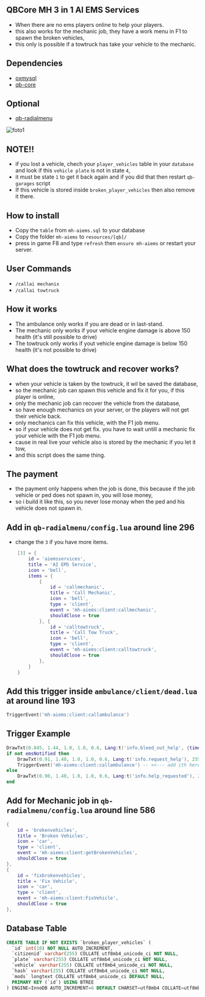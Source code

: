 ## QBCore MH 3 in 1 AI EMS Services
- When there are no ems players online to help your players.
- this also works for the mechanic job, they have a work menu in F1 to spawn the broken vehicles,
- this only is possible if a towtruck has take your vehicle to the mechanic. 


## Dependencies
- [oxmysql](https://github.com/overextended/oxmysql/releases/tag/v1.9.3)
- [qb-core](https://github.com/qbcore-framework/qb-core)


## Optional
- [qb-radialmenu](https://github.com/qbcore-framework/qb-radialmenu)


![foto1](https://naskho.org/images/ReadPlease.gif)

## NOTE!!
- if you lost a vehicle, chech your `player_vehicles` table in your `database` and look if this `vehicle plate` is not in state `4`, 
- it must be state `1` to get it back again and if you did that then restart `qb-garages` script
- If this vehicle is stored inside `broken_player_vehicles` then also remove it there.

## How to install
- Copy the `table` from `mh-aiems.sql` to your database
- Copy the folder `mh-aiems` to `resources/[qb]/`
- press in game F8 and type `refresh` then `ensure mh-aiems` or restart your server.


## User Commands
- `/callai mechanix`
- `/callai towtruck`



## How it works
- The ambulance only works if you are dead or in last-stand.
- The mechanic only works if your vehicle engine damage is above 150 health (it's still possible to drive)
- The towtruck only works if yout vehicle engine damage is below 150 health (it's not possible to drive)



## What does the towtruck and recover works?
- when your vehicle is taken by the towtruck, it wil be saved the database,
- so the mechanic job can spawn this vehicle and fix it for you, if this player is online,
- only the mechanic job can recover the vehicle from the database,
- so have enough mechanics on your server, or the players will not get their vehicle back.
- only mechanics can fix this vehicle, with the F1 job menu.
- so if your vehicle does not get fix. you have to wait untill a mechanic fix your vehicle with the F1 job menu.
- cause in real live your vehicle also is stored by the mechanic if you let it tow,
- and this script does the same thing.
 


## The payment
- the payment only happens when the job is done, this because if the job vehicle or ped does not spawn in, you will lose money,
- so i build it like this, so you never lose monay when the ped and his vehicle does not spawn in.



## Add in `qb-radialmenu/config.lua` around line 296
- change the `3` if you have more items.
```lua
    [3] = {
        id = 'aiemsservices',
        title = 'AI EMS Service',
        icon = 'bell',
        items = {
            {
                id = 'callmechanic',
                title = 'Call Mechanic',
                icon = 'bell',
                type = 'client',
                event = 'mh-aiems:client:callmechanic',
                shouldClose = true
            }, {
                id = 'calltowtruck',
                title = 'Call Tow Truck',
                icon = 'bell',
                type = 'client',
                event = 'mh-aiems:client:calltowtruck',
                shouldClose = true
            },
        }
    }
```

## Add this trigger inside `ambulance/client/dead.lua` at around line 193 
```lua
TriggerEvent('mh-aiems:client:callambulance')
```

## Trigger Example 
```lua
DrawTxt(0.845, 1.44, 1.0, 1.0, 0.6, Lang:t('info.bleed_out_help', {time = math.ceil(LaststandTime)}), 255, 255, 255, 255)
if not emsNotified then
    DrawTxt(0.91, 1.40, 1.0, 1.0, 0.6, Lang:t('info.request_help'), 255, 255, 255, 255)
    TriggerEvent('mh-aiems:client:callambulance') -- <<--- add ith here
else
    DrawTxt(0.90, 1.40, 1.0, 1.0, 0.6, Lang:t('info.help_requested'), 255, 255, 255, 255)
end
```


## Add for Mechanic job in `qb-radialmenu/config.lua` around line 586
```lua
{
    id = 'brokenvehicles',
    title = 'Broken Vehicles',
    icon = 'car',
    type = 'client',
    event = 'mh-aiems:client:getBrokenVehicles',
    shouldClose = true
},
{
    id = 'fixbrokenvehicles',
    title = 'Fix Vehicle',
    icon = 'car',
    type = 'client',
    event = 'mh-aiems:client:FixVehicle',
    shouldClose = true
},
```


## Database Table
```sql
CREATE TABLE IF NOT EXISTS `broken_player_vehicles` (
  `id` int(10) NOT NULL AUTO_INCREMENT,
  `citizenid` varchar(255) COLLATE utf8mb4_unicode_ci NOT NULL,
  `plate` varchar(255) COLLATE utf8mb4_unicode_ci NOT NULL,
  `vehicle` varchar(255) COLLATE utf8mb4_unicode_ci NOT NULL,
  `hash` varchar(255) COLLATE utf8mb4_unicode_ci NOT NULL,
  `mods` longtext COLLATE utf8mb4_unicode_ci DEFAULT NULL,
  PRIMARY KEY (`id`) USING BTREE
) ENGINE=InnoDB AUTO_INCREMENT=6 DEFAULT CHARSET=utf8mb4 COLLATE=utf8mb4_unicode_ci ROW_FORMAT=DYNAMIC;
```
